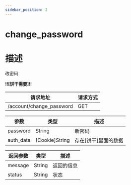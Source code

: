 ```yaml
---
sidebar_position: 2
---
```

# change_password
# 描述

改密码

**!!\[饼干需要\]!!**


| 请求地址 | 请求方式 |
| --- | --- |
| /account/change_password | GET |


|参数|类型|描述|
|---|---|---|
|password|String|新密码|
|auth_data|\[Cookie\]String|存在\[饼干\]里面的数据|


|返回参数|类型|描述|
|---|---|---|
|message|String|返回的信息|
|status|String|状态|